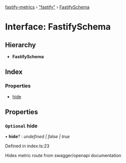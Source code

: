 [fastify-metrics](../README.md) › ["fastify"](../modules/_fastify_.md) › [FastifySchema](_fastify_.fastifyschema.md)

# Interface: FastifySchema

## Hierarchy

* **FastifySchema**

## Index

### Properties

* [hide](_fastify_.fastifyschema.md#optional-hide)

## Properties

### `Optional` hide

• **hide**? : *undefined | false | true*

Defined in index.ts:23

Hides metric route from swagger/openapi documentation
